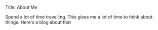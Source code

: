 Title: About Me

Spend a lot of time travelling. This gives me a lot of time to think about things. Here's a blog about that
